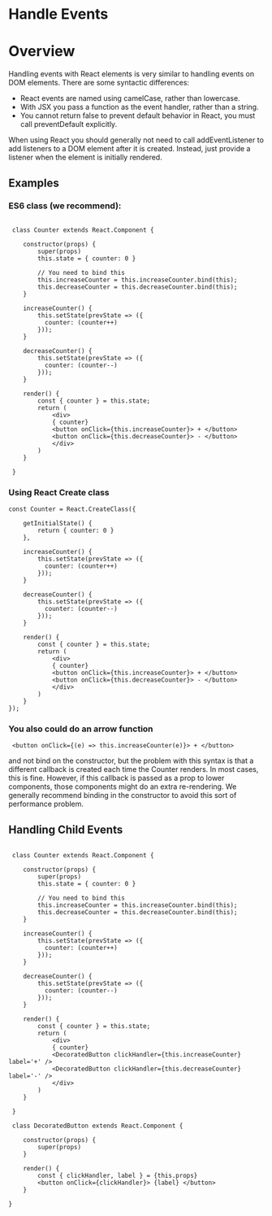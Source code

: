 # Handle Events

# Overview

Handling events with React elements is very similar to handling events on DOM elements.
There are some syntactic differences:

 - React events are named using camelCase, rather than lowercase.
 - With JSX you pass a function as the event handler, rather than a string.
 - You cannot return false to prevent default behavior in React, you must call preventDefault explicitly.

 When using React you should generally not need to call addEventListener to add listeners to a DOM
 element after it is created. Instead, just provide a listener when the element is initially rendered.

## Examples

###  ES6 class (we recommend):

```

 class Counter extends React.Component {

    constructor(props) {
        super(props)
        this.state = { counter: 0 }

        // You need to bind this
        this.increaseCounter = this.increaseCounter.bind(this);
        this.decreaseCounter = this.decreaseCounter.bind(this);
    }

    increaseCounter() {
        this.setState(prevState => ({
          counter: (counter++)
        }));
    }

    decreaseCounter() {
        this.setState(prevState => ({
          counter: (counter--)
        }));
    }

    render() {
        const { counter } = this.state;
        return (
            <div>
            { counter}
            <button onClick={this.increaseCounter}> + </button>
            <button onClick={this.decreaseCounter}> - </button>
            </div>
        )
    }

 }

```

### Using React Create class

```
const Counter = React.CreateClass({

    getInitialState() {
        return { counter: 0 }
    },

    increaseCounter() {
        this.setState(prevState => ({
          counter: (counter++)
        }));
    }

    decreaseCounter() {
        this.setState(prevState => ({
          counter: (counter--)
        }));
    }

    render() {
        const { counter } = this.state;
        return (
            <div>
            { counter}
            <button onClick={this.increaseCounter}> + </button>
            <button onClick={this.decreaseCounter}> - </button>
            </div>
        )
    }
});

```

### You also could do an arrow function

```
 <button onClick={(e) => this.increaseCounter(e)}> + </button>

```

and not bind on the constructor, but the problem with this syntax is that a different callback is created each time the Counter renders.
In most cases, this is fine. However, if this callback is passed as a prop to lower components,
those components might do an extra re-rendering. We generally recommend binding in the constructor
to avoid this sort of performance problem.

## Handling Child Events

```

 class Counter extends React.Component {

    constructor(props) {
        super(props)
        this.state = { counter: 0 }

        // You need to bind this
        this.increaseCounter = this.increaseCounter.bind(this);
        this.decreaseCounter = this.decreaseCounter.bind(this);
    }

    increaseCounter() {
        this.setState(prevState => ({
          counter: (counter++)
        }));
    }

    decreaseCounter() {
        this.setState(prevState => ({
          counter: (counter--)
        }));
    }

    render() {
        const { counter } = this.state;
        return (
            <div>
            { counter}
            <DecoratedButton clickHandler={this.increaseCounter} label='+' />
            <DecoratedButton clickHandler={this.decreaseCounter} label='-' />
            </div>
        )
    }

 }

 class DecoratedButton extends React.Component {

    constructor(props) {
        super(props)
    }

    render() {
        const { clickHandler, label } = {this.props}
        <button onClick={clickHandler}> {label} </button>
    }

}

```
